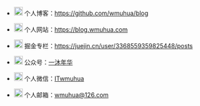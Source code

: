 - <img src="https://cdn.jsdelivr.net/gh/wmuhua/cdn@main/1.png" width="20" height="20" alt=""/> 个人博客：https://github.com/wmuhua/blog

- <img src="https://cdn.jsdelivr.net/gh/wmuhua/cdn@main/1.png" width="20" height="20" alt=""/> 个人网站：https://blog.wmuhua.com

- <img src="https://cdn.jsdelivr.net/gh/wmuhua/cdn@main/1.png" width="20" height="20" alt=""/> 掘金专栏：https://juejin.cn/user/3368559359825448/posts

- <img src="https://cdn.jsdelivr.net/gh/wmuhua/cdn@main/1.png" width="20" height="20" alt=""/> 公众号：[一沐年华]()

- <img src="https://cdn.jsdelivr.net/gh/wmuhua/cdn@main/1.png" width="20" height="20" alt=""/> 个人微信：[ITwmuhua]()

- <img src="https://cdn.jsdelivr.net/gh/wmuhua/cdn@main/1.png" width="20" height="20" alt=""/> 个人邮箱：[wmuhua@126.com]()